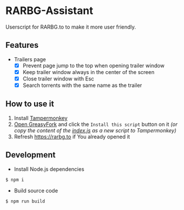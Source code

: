 # RARBG-Assistant

Userscript for RARBG.to to make it more user friendly.

## Features

- Trailers page
  - [x] Prevent page jump to the top when opening trailer window
  - [x] Keep trailer window always in the center of the screen
  - [x] Close trailer window with Esc
  - [x] Search torrents with the same name as the trailer

## How to use it

1) Install [Tampermonkey](https://www.tampermonkey.net)
2) [Open GreasyFork](https://greasyfork.org/en/scripts/432946-rarbg-assistant) and click the `Install this script` button on it _(or copy the content of the [index.js](https://raw.githubusercontent.com/PoLaKoSz/RARBG-Assistant/master/index.js) as a new script to Tampermonkey)_
3) Refresh https://rarbg.to if You already opened it

## Development

- Install Node.js dependencies
```
$ npm i
```

- Build source code
```
$ npm run build
```

